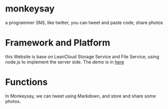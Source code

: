 # monkeysay
a programmer SNS, like twitter, you can tweet and paste code, share photos
# Framework and Platform
this Website is base on LeanCloud Storage Service and File Service, using node.js to implement the server side. The demo is in [here](https://monkeysay.leanapp.cn)
# Functions
In Monkeysay, we can tweet using Markdown, and store and share some photos.       
